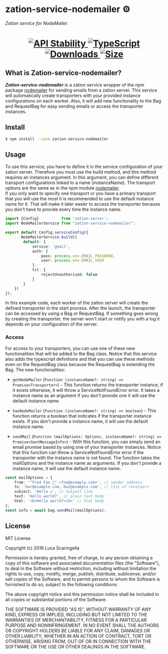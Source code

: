 # zation-service-nodemailer ⚙️
*Zation service for NodeMailer.*
<h1 align="center">  
  <!-- Stability -->
  <a href="https://nodejs.org/api/documentation.html#documentation_stability_index">
    <img src="https://img.shields.io/badge/stability-stable-brightgreen.svg" alt="API Stability"/>
  </a>
  <!-- TypeScript -->
  <a href="http://typescriptlang.org">
    <img src="https://img.shields.io/badge/%3C%2F%3E-typescript-blue.svg" alt="TypeScript"/>
  </a>    
  <!-- Downloads -->
  <a href="https://npmjs.org/package/zation-service-mysql">
    <img src="https://img.shields.io/npm/dm/zation-service-mysql.svg" alt="Downloads"/>
  </a> 
  <!-- Size -->
  <a href="https://npmjs.org/package/zation-service-mysql">
      <img src="https://img.shields.io/bundlephobia/min/zation-service-mysql.svg" alt="Size"/>
  </a>  
</h1>

## What is Zation-service-nodemailer?
***Zation-service-nodemailer*** is a zation service wrapper of the npm package [nodemailer](https://www.npmjs.com/package/nodemailer) for sending emails from a zation server.
This service will automatically create transporters with your provided instance configurations on each worker. 
Also, it will add new functionality to the Bag and RequestBag for easy sending emails or access the transporter instances.

## Install

```bash
$ npm install --save zation-service-nodemailer
```

## Usage

To use this service, you have to define it in the service configuration of your zation server. 
Therefore you must use the build method, and this method requires an instances argument.
In this argument, you can define different transport configurations linked to a name (instanceName). 
The transport options are the same as in the npm module [nodemailer](https://www.npmjs.com/package/nodemailer).  
If you only want to specify one transport or 
you have a primary transport that you will use the most it is recommended to use the default instance name for it.
That will make it later easier to access the transporter because you don't have to provide every time the instance name.

```typescript
import {Config}          from 'zation-server';
import NodeMailerService from "zation-service-nodemailer";

export default Config.serviceConfig({
    ...NodeMailerService.build({
        default: {
            service: 'gmail',
            auth: {
                pass: process.env.EMAIL_PASSWORD,
                user: process.env.EMAIL_USER
            },
            tsl: {
                rejectUnauthorized: false
            }
        }
    })
});
```
In this example code, each worker of the zation server will create the defined transporter in the start process.
After the launch, the transporter can be accessed by using a Bag or RequestBag.
If something goes wrong by creating the transporter, the server won't start or notify you with a log it depends on your configuration of the server.

### Access 
For access to your transporters, you can use one of these new functionalities that will be added to the Bag class.
Notice that this service also adds the typescript definitions and 
that you can use these methods even on the RequestBag class because the RequestBag is extending the Bag.
The new functionalities:

* `getNodeMailer` (`Function (instanceName?: string) => Promise<Transporter>`) - This function returns the transporter instance, if it exists otherwise, it will throw a ServiceNotFoundError error. 
It takes a instance name as an argument if you don't provide one it will use the default instance name.
                                
* `hasNodeMailer` (`Function (instanceName?: string) => boolean`) - This function returns a boolean that indicates if the transporter instance exists. 
If you don't provide a instance name, it will use the default instance name.

* `sendMail` (`Function (mailOptions: Options, instanceName?: string) => Promise<SentMessageInfo>`) - With this function, you can simply send an email promise based by using one of your transporter instances.
Notice that this function can throw a ServiceNotFoundError error if the transporter with the instance name is not found.
The function takes the mailOptions and the instance name as arguments.
If you don't provide a instance name, it will use the default instance name.
```typescript
const mailOptions = {
    from: '"Fred Foo 👻" <foo@example.com>', // sender address
    to: 'bar@example.com, baz@example.com', // list of receivers
    subject: 'Hello ✔', // Subject line
    text: 'Hello world?', // plain text body
    html: '<b>Hello world?</b>' // html body
};
const info = await bag.sendMail(mailOptions);
```

## License

MIT License

Copyright (c) 2019 Luca Scaringella

Permission is hereby granted, free of charge, to any person obtaining a copy
of this software and associated documentation files (the "Software"), to deal
in the Software without restriction, including without limitation the rights
to use, copy, modify, merge, publish, distribute, sublicense, and/or sell
copies of the Software, and to permit persons to whom the Software is
furnished to do so, subject to the following conditions:

The above copyright notice and this permission notice shall be included in all
copies or substantial portions of the Software.

THE SOFTWARE IS PROVIDED "AS IS", WITHOUT WARRANTY OF ANY KIND, EXPRESS OR
IMPLIED, INCLUDING BUT NOT LIMITED TO THE WARRANTIES OF MERCHANTABILITY,
FITNESS FOR A PARTICULAR PURPOSE AND NONINFRINGEMENT. IN NO EVENT SHALL THE
AUTHORS OR COPYRIGHT HOLDERS BE LIABLE FOR ANY CLAIM, DAMAGES OR OTHER
LIABILITY, WHETHER IN AN ACTION OF CONTRACT, TORT OR OTHERWISE, ARISING FROM,
OUT OF OR IN CONNECTION WITH THE SOFTWARE OR THE USE OR OTHER DEALINGS IN THE
SOFTWARE.                                                  
